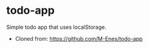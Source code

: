 # todo-app
Simple todo app that uses localStorage.
-  Cloned from:    https://github.com/M-Enes/todo-app
